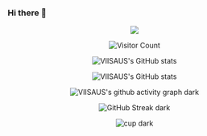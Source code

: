 ### Hi there 👋


<div align="center"> 

<img src="https://readme-typing-svg.demolab.com?font=Google+Code&pause=1024&color=F7C255&width=1000&lines=MAXEY-MENG+IN YOUR AREA+MAXEY-MENG+Say Hello World!">



![Visitor Count](https://profile-counter.glitch.me/MAXEY-MENG/count.svg)

![VIISAUS's GitHub stats](https://github-readme-stats.vercel.app/api?username=MAXEY-MENG&count_private=true&show_icons=true&theme=swift)

<!-- ![VIISAUS's GitHub stats](https://github-readme-stats.vercel.app/api?username=JOviisaus&count_private=true&show_icons=true&theme=swift#gh-light-mode-only) -->



![VIISAUS's GitHub stats](https://github-readme-stats.vercel.app/api/top-langs/?username=MAXEY-MENG&hide_progress=false&layout=donut-vertical&theme=swift)
<!-- ![VIISAUS's GitHub stats](https://github-readme-stats.vercel.app/api/top-langs/?username=JOviisaus&hide_progress=false&layout=donut-vertical&theme=swift#gh-light-mode-only) -->

![VIISAUS's github activity graph dark](https://github-readme-activity-graph.vercel.app/graph?username=MAXEY-MENG&theme=default)

<!-- ![VIISAUS's github activity graph light](https://github-readme-activity-graph.vercel.app/graph?username=JOviisaus&theme=default#gh-light-mode-only) -->

![GitHub Streak dark](https://streak-stats.demolab.com/?user=MAXEY-MENG&theme=swift)

<!-- ![GitHub Streak light](https://streak-stats.demolab.com/?user=JOviisaus&theme=swift#gh-light-mode-only) -->

![cup dark](https://github-profile-trophy.vercel.app/?username=MAXEY-MENG&theme=swift)

<!-- ![cup light](https://github-profile-trophy.vercel.app/?username=JOviisaus&theme=swift#gh-light-mode-only) -->


</div>





